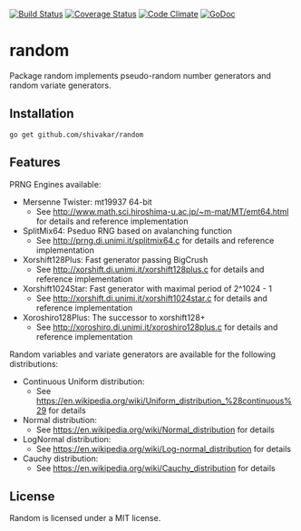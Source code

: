 [![Build Status](https://travis-ci.org/shivakar/random.svg?branch=master)](https://travis-ci.org/shivakar/random) [![Coverage Status](https://coveralls.io/repos/github/shivakar/random/badge.svg?branch=master)](https://coveralls.io/github/shivakar/random?branch=master) [![Code Climate](https://codeclimate.com/github/shivakar/random/badges/gpa.svg)](https://codeclimate.com/github/shivakar/random) [![GoDoc](https://godoc.org/github.com/shivakar/random?status.svg)](https://godoc.org/github.com/shivakar/random)

# random
Package random implements pseudo-random number generators and random variate generators.

## Installation

```
go get github.com/shivakar/random
```

## Features

PRNG Engines available:

* Mersenne Twister: mt19937 64-bit
    * See http://www.math.sci.hiroshima-u.ac.jp/~m-mat/MT/emt64.html for
      details and reference implementation
* SplitMix64: Pseduo RNG based on avalanching function
    * See http://prng.di.unimi.it/splitmix64.c for details
      and reference implementation
* Xorshift128Plus: Fast generator passing BigCrush
    * See http://xorshift.di.unimi.it/xorshift128plus.c for details
      and reference implementation
* Xorshift1024Star: Fast generator with maximal period of 2^1024 - 1
    * See http://xorshift.di.unimi.it/xorshift1024star.c for details
      and reference implementation
* Xoroshiro128Plus: The successor to xorshift128+
    * See http://xoroshiro.di.unimi.it/xoroshiro128plus.c for details
      and reference implementation

Random variables and variate generators are available for the following
distributions:

* Continuous Uniform distribution:
    * See https://en.wikipedia.org/wiki/Uniform_distribution_%28continuous%29 for details
* Normal distribution:
    * See https://en.wikipedia.org/wiki/Normal_distribution for details
* LogNormal distribution:
    * See https://en.wikipedia.org/wiki/Log-normal_distribution for details
* Cauchy distribution:
    * See https://en.wikipedia.org/wiki/Cauchy_distribution for details

## License

Random is licensed under a MIT license.
